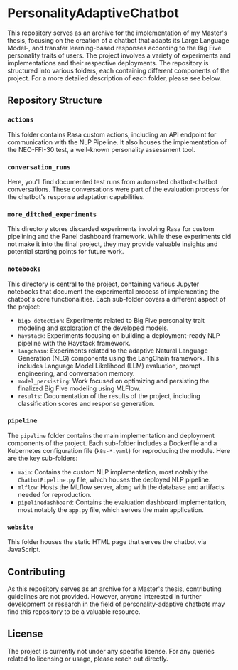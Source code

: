 # PersonalityAdaptiveChatbot

This repository serves as an archive for the implementation of my Master's thesis, focusing on the creation of a chatbot that adapts its Large Language Model-, and transfer learning-based responses according to the Big Five personality traits of users. The project involves a variety of experiments and implementations and their respective deployments. The repository is structured into various folders, each containing different components of the project. For a more detailed description of each folder, please see below.

## Repository Structure

### `actions` 

This folder contains Rasa custom actions, including an API endpoint for communication with the NLP Pipeline. It also houses the implementation of the NEO-FFI-30 test, a well-known personality assessment tool.

### `conversation_runs` 

Here, you'll find documented test runs from automated chatbot-chatbot conversations. These conversations were part of the evaluation process for the chatbot's response adaptation capabilities.

### `more_ditched_experiments` 

This directory stores discarded experiments involving Rasa for custom pipelining and the Panel dashboard framework. While these experiments did not make it into the final project, they may provide valuable insights and potential starting points for future work.

### `notebooks` 

This directory is central to the project, containing various Jupyter notebooks that document the experimental process of implementing the chatbot's core functionalities. Each sub-folder covers a different aspect of the project:

- `big5_detection`: Experiments related to Big Five personality trait modeling and exploration of the developed models.
- `haystack`: Experiments focusing on building a deployment-ready NLP pipeline with the Haystack framework.
- `langchain`: Experiments related to the adaptive Natural Language Generation (NLG) components using the LangChain framework. This includes Language Model Likelihood (LLM) evaluation, prompt engineering, and conversation memory.
- `model_persisting`: Work focused on optimizing and persisting the finalized Big Five modeling using MLFlow.
- `results`: Documentation of the results of the project, including classification scores and response generation.

### `pipeline` 

The `pipeline` folder contains the main implementation and deployment components of the project. Each sub-folder includes a Dockerfile and a Kubernetes configuration file (`k8s-*.yaml`) for reproducing the module. Here are the key sub-folders:

- `main`: Contains the custom NLP implementation, most notably the `ChatbotPipeline.py` file, which houses the deployed NLP pipeline.
- `mlflow`: Hosts the MLflow server, along with the database and artifacts needed for reproduction.
- `pipelinedashboard`: Contains the evaluation dashboard implementation, most notably the `app.py` file, which serves the main application.

### `website` 

This folder houses the static HTML page that serves the chatbot via JavaScript.

## Contributing

As this repository serves as an archive for a Master's thesis, contributing guidelines are not provided. However, anyone interested in further development or research in the field of personality-adaptive chatbots may find this repository to be a valuable resource.

## License

The project is currently not under any specific license. For any queries related to licensing or usage, please reach out directly. 
